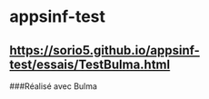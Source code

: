 # appsinf-test

## https://sorio5.github.io/appsinf-test/essais/TestBulma.html

###Réalisé avec Bulma
